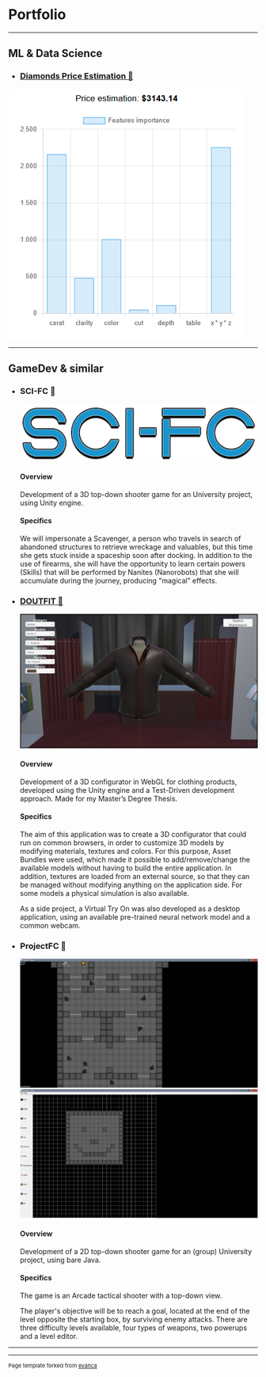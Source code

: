 # Portfolio

---

## ML & Data Science

- ### [Diamonds Price Estimation 💎](https://github.com/DS-Ale/diamonds-price-estimation)
<img src="images/diamond.png?raw=true"/>

---

## GameDev & similar
- ### SCI-FC 👾
  <img src="images/scifc.png?raw=true" width=600/>
  
  #### Overview
  Development of a 3D top-down shooter game for an University project, using Unity engine.
  
  #### Specifics
  We will impersonate a Scavenger, a person who travels in search of abandoned structures
  to retrieve wreckage and valuables, but this time she gets stuck inside a spaceship soon
  after docking.
  In addition to the use of firearms, she will have the opportunity to learn certain powers
  (Skills) that will be performed by Nanites (Nanorobots) that she will accumulate during the
  journey, producing "magical" effects.
  
- ### [DOUTFIT 👗](https://drive.google.com/file/d/1D-aKbmgMVOHrAOA8DREXuFoKA41vDzVn)
  <img src="images/doutfit.png?raw=true" width=600/>
  
  #### Overview
  Development of a 3D configurator in WebGL for clothing products, developed using the
  Unity engine and a Test-Driven development approach. Made for my Master’s Degree
  Thesis.
  
  #### Specifics
  The aim of this application was to create a 3D configurator that could run on common
  browsers, in order to customize 3D models by modifying materials, textures and colors.
  For this purpose, Asset Bundles were used, which made it possible to add/remove/change
  the available models without having to build the entire application.
  In addition, textures are loaded from an external source, so that they can be managed without modifying anything
  on the application side. For some models a physical simulation is also available.
  
  As a side project, a Virtual Try On was also developed as a desktop application, using an
  available pre-trained neural network model and a common webcam.

- ### ProjectFC 🔫
  <img src="images/projectfc.jpg?raw=true" width=600/>
  <img src="images/projectfc-editor.jpg?raw=true" width=600/>
    
  #### Overview
  Development of a 2D top-down shooter game for an (group) University project, using bare Java.
  
  #### Specifics
  The game is an Arcade tactical shooter with a top-down view.

  The player's objective will be to reach a goal, located at the end of the level opposite the starting box, by surviving enemy attacks.
  There are three difficulty levels available, four types of weapons, two powerups and a level editor.

---




---
<p style="font-size:11px">Page template forked from <a href="https://github.com/evanca/quick-portfolio">evanca</a></p>
<!-- Remove above link if you don't want to attibute -->
